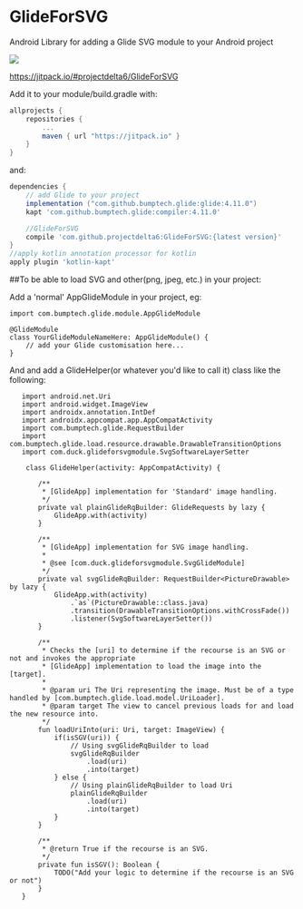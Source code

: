 # GlideForSVG

Android Library for adding a Glide SVG module to your Android project

[![](https://jitpack.io/vprojectdelta6/GlideForSVG.svg)](https://jitpack.io/#projectdelta6/GlideForSVG)

https://jitpack.io/#projectdelta6/GlideForSVG

Add it to your module/build.gradle with:
```gradle
allprojects {
    repositories {
        ...
        maven { url "https://jitpack.io" }
    }
}
```
and:

```gradle
dependencies {
    // add Glide to your project
    implementation ("com.github.bumptech.glide:glide:4.11.0")
    kapt 'com.github.bumptech.glide:compiler:4.11.0'

    //GlideForSVG
    compile 'com.github.projectdelta6:GlideForSVG:{latest version}'
}
//apply kotlin annotation processor for kotlin
apply plugin 'kotlin-kapt'
```

##To be able to load SVG and other(png, jpeg, etc.) in your project:

Add a 'normal' AppGlideModule in your project, eg:
```import com.bumptech.glide.annotation.GlideModule
import com.bumptech.glide.module.AppGlideModule

@GlideModule
class YourGlideModuleNameHere: AppGlideModule() {
    // add your Glide customisation here...
}
```

And and add a GlideHelper(or whatever you'd like to call it) class like the following:
```import android.graphics.drawable.PictureDrawable
   import android.net.Uri
   import android.widget.ImageView
   import androidx.annotation.IntDef
   import androidx.appcompat.app.AppCompatActivity
   import com.bumptech.glide.RequestBuilder
   import com.bumptech.glide.load.resource.drawable.DrawableTransitionOptions
   import com.duck.glideforsvgmodule.SvgSoftwareLayerSetter

    class GlideHelper(activity: AppCompatActivity) {
   
       /**
        * [GlideApp] implementation for 'Standard' image handling.
        */
       private val plainGlideRqBuilder: GlideRequests by lazy {
           GlideApp.with(activity)
       }
   
       /**
        * [GlideApp] implementation for SVG image handling.
        *
        * @see [com.duck.glideforsvgmodule.SvgGlideModule]
        */
       private val svgGlideRqBuilder: RequestBuilder<PictureDrawable> by lazy {
           GlideApp.with(activity)
               .`as`(PictureDrawable::class.java)
               .transition(DrawableTransitionOptions.withCrossFade())
               .listener(SvgSoftwareLayerSetter())
       }
   
       /**
        * Checks the [uri] to determine if the recourse is an SVG or not and invokes the appropriate
        * [GlideApp] implementation to load the image into the [target].
        *
        * @param uri The Uri representing the image. Must be of a type handled by [com.bumptech.glide.load.model.UriLoader].
        * @param target The view to cancel previous loads for and load the new resource into.
        */
       fun loadUriInto(uri: Uri, target: ImageView) {
           if(isSGV(uri)) {
               // Using svgGlideRqBuilder to load
               svgGlideRqBuilder
                   .load(uri)
                   .into(target)
           } else {
               // Using plainGlideRqBuilder to load Uri
               plainGlideRqBuilder
                   .load(uri)
                   .into(target)
           }
       }
       
       /**
        * @return True if the recourse is an SVG.
        */
       private fun isSGV(): Boolean {
           TODO("Add your logic to determine if the recourse is an SVG or not")
       }
   }
```